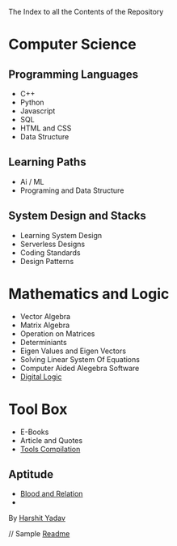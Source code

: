  The Index to all the Contents of the Repository 

# Computer Science

## Programming Languages
* C++
* Python 
* Javascript
* SQL
* HTML and CSS
* Data Structure

## Learning Paths
*  Ai / ML  
*  Programing and Data Structure

## System Design and Stacks

* Learning System Design
* Serverless Designs
* Coding Standards
* Design Patterns



# Mathematics and Logic
* Vector Algebra
* Matrix Algebra
* Operation on Matrices
* Determiniants
* Eigen Values and Eigen Vectors
* Solving Linear System Of Equations
* Computer Aided Alegebra Software
* [Digital Logic](Mathematics_and_Logic\Digital_Logic\Logic_Gates.md)



# Tool Box 

* E-Books
* Article and Quotes
* [Tools Compilation](Tool_Box/Tools_Compilation.md)






## Aptitude
* [Blood and Relation]()
* 



By  [Harshit Yadav](harshityadav.in)  


// Sample [Readme](markdownsyntax.md)




